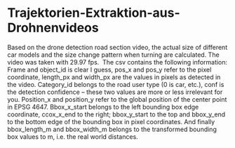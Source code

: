 # Trajektorien-Extraktion-aus-Drohnenvideos
Based on the drone detection road section video, the actual size of different car models and the size change pattern when turning are calculated.
The video was taken with 29.97 fps.  The csv contains the following information:
Frame and object_id is clear I guess, pos_x and pos_y refer to the pixel coordinate, length_px and width_px are the values in pixels as detected in the video. Category_id belongs to the road user type (0 is car, etc.), conf is the detection confidence – these two values are more or less irrelevant for you.
Position_x and position_y refer to the global position of the center point in EPSG 4647. Bbox_x_start belongs to the left bounding box edge coordinate, ccox_x_end to the right; bbox_y_start to the top and bbox_y_end to the bottom edge of the bounding box in pixel coordinates. And finally bbox_length_m and bbox_width_m belongs to the transformed bounding box values to m, i.e. the real world distances.
